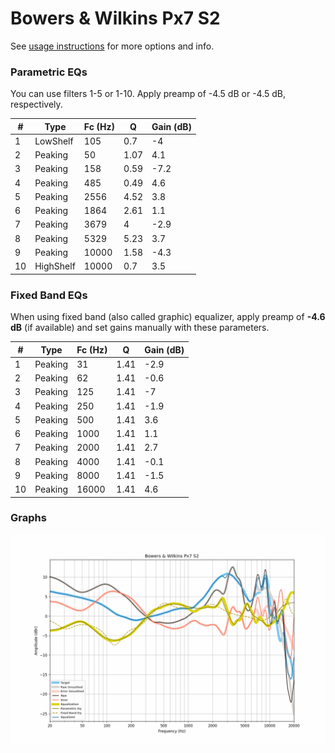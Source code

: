 # Bowers & Wilkins Px7 S2
See [usage instructions](https://github.com/jaakkopasanen/AutoEq#usage) for more options and info.

### Parametric EQs
You can use filters 1-5 or 1-10. Apply preamp of -4.5 dB or -4.5 dB, respectively.

|   # | Type      |   Fc (Hz) |    Q |   Gain (dB) |
|-----|-----------|-----------|------|-------------|
|   1 | LowShelf  |       105 | 0.7  |        -4   |
|   2 | Peaking   |        50 | 1.07 |         4.1 |
|   3 | Peaking   |       158 | 0.59 |        -7.2 |
|   4 | Peaking   |       485 | 0.49 |         4.6 |
|   5 | Peaking   |      2556 | 4.52 |         3.8 |
|   6 | Peaking   |      1864 | 2.61 |         1.1 |
|   7 | Peaking   |      3679 | 4    |        -2.9 |
|   8 | Peaking   |      5329 | 5.23 |         3.7 |
|   9 | Peaking   |     10000 | 1.58 |        -4.3 |
|  10 | HighShelf |     10000 | 0.7  |         3.5 |

### Fixed Band EQs
When using fixed band (also called graphic) equalizer, apply preamp of **-4.6 dB** (if available) and set gains manually with these parameters.

|   # | Type    |   Fc (Hz) |    Q |   Gain (dB) |
|-----|---------|-----------|------|-------------|
|   1 | Peaking |        31 | 1.41 |        -2.9 |
|   2 | Peaking |        62 | 1.41 |        -0.6 |
|   3 | Peaking |       125 | 1.41 |        -7   |
|   4 | Peaking |       250 | 1.41 |        -1.9 |
|   5 | Peaking |       500 | 1.41 |         3.6 |
|   6 | Peaking |      1000 | 1.41 |         1.1 |
|   7 | Peaking |      2000 | 1.41 |         2.7 |
|   8 | Peaking |      4000 | 1.41 |        -0.1 |
|   9 | Peaking |      8000 | 1.41 |        -1.5 |
|  10 | Peaking |     16000 | 1.41 |         4.6 |

### Graphs
![](./Bowers%20&%20Wilkins%20Px7%20S2.png)
